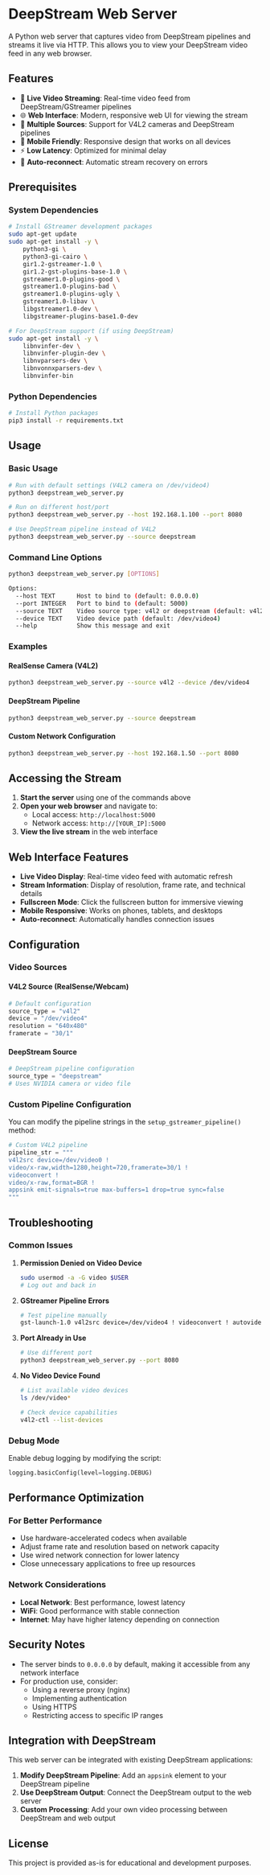 # DeepStream Web Server

A Python web server that captures video from DeepStream pipelines and streams it live via HTTP. This allows you to view your DeepStream video feed in any web browser.

## Features

- 🎥 **Live Video Streaming**: Real-time video feed from DeepStream/GStreamer pipelines
- 🌐 **Web Interface**: Modern, responsive web UI for viewing the stream
- 🔧 **Multiple Sources**: Support for V4L2 cameras and DeepStream pipelines
- 📱 **Mobile Friendly**: Responsive design that works on all devices
- ⚡ **Low Latency**: Optimized for minimal delay
- 🔄 **Auto-reconnect**: Automatic stream recovery on errors

## Prerequisites

### System Dependencies
```bash
# Install GStreamer development packages
sudo apt-get update
sudo apt-get install -y \
    python3-gi \
    python3-gi-cairo \
    gir1.2-gstreamer-1.0 \
    gir1.2-gst-plugins-base-1.0 \
    gstreamer1.0-plugins-good \
    gstreamer1.0-plugins-bad \
    gstreamer1.0-plugins-ugly \
    gstreamer1.0-libav \
    libgstreamer1.0-dev \
    libgstreamer-plugins-base1.0-dev

# For DeepStream support (if using DeepStream)
sudo apt-get install -y \
    libnvinfer-dev \
    libnvinfer-plugin-dev \
    libnvparsers-dev \
    libnvonnxparsers-dev \
    libnvinfer-bin
```

### Python Dependencies
```bash
# Install Python packages
pip3 install -r requirements.txt
```

## Usage

### Basic Usage
```bash
# Run with default settings (V4L2 camera on /dev/video4)
python3 deepstream_web_server.py

# Run on different host/port
python3 deepstream_web_server.py --host 192.168.1.100 --port 8080

# Use DeepStream pipeline instead of V4L2
python3 deepstream_web_server.py --source deepstream
```

### Command Line Options
```bash
python3 deepstream_web_server.py [OPTIONS]

Options:
  --host TEXT      Host to bind to (default: 0.0.0.0)
  --port INTEGER   Port to bind to (default: 5000)
  --source TEXT    Video source type: v4l2 or deepstream (default: v4l2)
  --device TEXT    Video device path (default: /dev/video4)
  --help           Show this message and exit
```

### Examples

#### RealSense Camera (V4L2)
```bash
python3 deepstream_web_server.py --source v4l2 --device /dev/video4
```

#### DeepStream Pipeline
```bash
python3 deepstream_web_server.py --source deepstream
```

#### Custom Network Configuration
```bash
python3 deepstream_web_server.py --host 192.168.1.50 --port 8080
```

## Accessing the Stream

1. **Start the server** using one of the commands above
2. **Open your web browser** and navigate to:
   - Local access: `http://localhost:5000`
   - Network access: `http://[YOUR_IP]:5000`
3. **View the live stream** in the web interface

## Web Interface Features

- **Live Video Display**: Real-time video feed with automatic refresh
- **Stream Information**: Display of resolution, frame rate, and technical details
- **Fullscreen Mode**: Click the fullscreen button for immersive viewing
- **Mobile Responsive**: Works on phones, tablets, and desktops
- **Auto-reconnect**: Automatically handles connection issues

## Configuration

### Video Sources

#### V4L2 Source (RealSense/Webcam)
```python
# Default configuration
source_type = "v4l2"
device = "/dev/video4"
resolution = "640x480"
framerate = "30/1"
```

#### DeepStream Source
```python
# DeepStream pipeline configuration
source_type = "deepstream"
# Uses NVIDIA camera or video file
```

### Custom Pipeline Configuration

You can modify the pipeline strings in the `setup_gstreamer_pipeline()` method:

```python
# Custom V4L2 pipeline
pipeline_str = """
v4l2src device=/dev/video0 !
video/x-raw,width=1280,height=720,framerate=30/1 !
videoconvert !
video/x-raw,format=BGR !
appsink emit-signals=true max-buffers=1 drop=true sync=false
"""
```

## Troubleshooting

### Common Issues

1. **Permission Denied on Video Device**
   ```bash
   sudo usermod -a -G video $USER
   # Log out and back in
   ```

2. **GStreamer Pipeline Errors**
   ```bash
   # Test pipeline manually
   gst-launch-1.0 v4l2src device=/dev/video4 ! videoconvert ! autovideosink
   ```

3. **Port Already in Use**
   ```bash
   # Use different port
   python3 deepstream_web_server.py --port 8080
   ```

4. **No Video Device Found**
   ```bash
   # List available video devices
   ls /dev/video*
   
   # Check device capabilities
   v4l2-ctl --list-devices
   ```

### Debug Mode

Enable debug logging by modifying the script:
```python
logging.basicConfig(level=logging.DEBUG)
```

## Performance Optimization

### For Better Performance
- Use hardware-accelerated codecs when available
- Adjust frame rate and resolution based on network capacity
- Use wired network connection for lower latency
- Close unnecessary applications to free up resources

### Network Considerations
- **Local Network**: Best performance, lowest latency
- **WiFi**: Good performance with stable connection
- **Internet**: May have higher latency depending on connection

## Security Notes

- The server binds to `0.0.0.0` by default, making it accessible from any network interface
- For production use, consider:
  - Using a reverse proxy (nginx)
  - Implementing authentication
  - Using HTTPS
  - Restricting access to specific IP ranges

## Integration with DeepStream

This web server can be integrated with existing DeepStream applications:

1. **Modify DeepStream Pipeline**: Add an `appsink` element to your DeepStream pipeline
2. **Use DeepStream Output**: Connect the DeepStream output to the web server
3. **Custom Processing**: Add your own video processing between DeepStream and web output

## License

This project is provided as-is for educational and development purposes.
